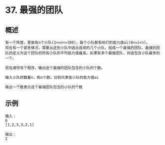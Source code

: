 # 37. 最强的团队

## 概述
```text
有一个阵营，里面有n个小队(1<=n<=100)，每个小队都有他们的能力值ai(0<=i<n)。
现在有一个紧急情况，需要从这些小队中选出连续的几个小队，组成一个最强的团队。最强的团队的定义为这个团队的所有小队的平均能力值最高。如果有多个最强团队，则选包含小队最多的一个。

现在请你写个程序，输出这个最强的团队包含的小队的个数。

输入小队的数量n，和n个数，分别代表各小队的能力值ai

输出一个数表示这个最强团队包含的小队的个数
```

## 示例
```text
输入：
6
[1,2,3,3,2,1]

输出：
2
```